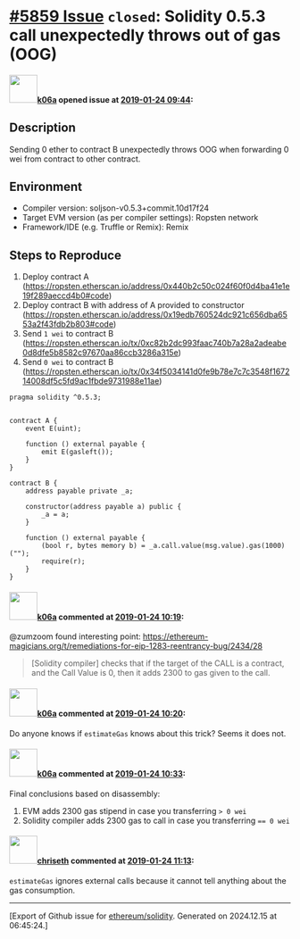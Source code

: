 # [\#5859 Issue](https://github.com/ethereum/solidity/issues/5859) `closed`: Solidity 0.5.3 call unexpectedly throws out of gas (OOG)

#### <img src="https://avatars.githubusercontent.com/u/702124?u=00e20e1963ccc9a908a5826b2d8c3b1b1f6acea4&v=4" width="50">[k06a](https://github.com/k06a) opened issue at [2019-01-24 09:44](https://github.com/ethereum/solidity/issues/5859):

## Description

Sending 0 ether to contract B unexpectedly throws OOG when forwarding 0 wei from contract to other contract.

## Environment

- Compiler version: soljson-v0.5.3+commit.10d17f24
- Target EVM version (as per compiler settings): Ropsten network
- Framework/IDE (e.g. Truffle or Remix): Remix

## Steps to Reproduce

1. Deploy contract A (https://ropsten.etherscan.io/address/0x440b2c50c024f60f0d4ba41e1e19f289aeccd4b0#code)
2. Deploy contract B with address of A provided to constructor (https://ropsten.etherscan.io/address/0x19edb760524dc921c656dba6553a2f43fdb2b803#code)
3. Send `1 wei` to contract B (https://ropsten.etherscan.io/tx/0xc82b2dc993faac740b7a28a2adeabe0d8dfe5b8582c97670aa86ccb3286a315e)
4. Send `0 wei` to contract B (https://ropsten.etherscan.io/tx/0x34f5034141d0fe9b78e7c7c3548f167214008df5c5fd9ac1fbde9731988e11ae)

```solidity
pragma solidity ^0.5.3;


contract A {
    event E(uint);
    
    function () external payable {
        emit E(gasleft());
    }
}

contract B {
    address payable private _a;
    
    constructor(address payable a) public {
        _a = a;
    }
    
    function () external payable {
        (bool r, bytes memory b) = _a.call.value(msg.value).gas(1000)("");
        require(r);
    }
}
```

#### <img src="https://avatars.githubusercontent.com/u/702124?u=00e20e1963ccc9a908a5826b2d8c3b1b1f6acea4&v=4" width="50">[k06a](https://github.com/k06a) commented at [2019-01-24 10:19](https://github.com/ethereum/solidity/issues/5859#issuecomment-457144371):

@zumzoom found interesting point: https://ethereum-magicians.org/t/remediations-for-eip-1283-reentrancy-bug/2434/28

> [Solidity compiler] checks that if the target of the CALL is a contract, and the Call Value is 0, then it adds 2300 to gas given to the call.

#### <img src="https://avatars.githubusercontent.com/u/702124?u=00e20e1963ccc9a908a5826b2d8c3b1b1f6acea4&v=4" width="50">[k06a](https://github.com/k06a) commented at [2019-01-24 10:20](https://github.com/ethereum/solidity/issues/5859#issuecomment-457144805):

Do anyone knows if `estimateGas` knows about this trick? Seems it does not.

#### <img src="https://avatars.githubusercontent.com/u/702124?u=00e20e1963ccc9a908a5826b2d8c3b1b1f6acea4&v=4" width="50">[k06a](https://github.com/k06a) commented at [2019-01-24 10:33](https://github.com/ethereum/solidity/issues/5859#issuecomment-457148887):

Final conclusions based on disassembly:
1. EVM adds 2300 gas stipend in case you transferring `> 0 wei`
2. Solidity compiler adds 2300 gas to call in case you transferring `== 0 wei`

#### <img src="https://avatars.githubusercontent.com/u/9073706?v=4" width="50">[chriseth](https://github.com/chriseth) commented at [2019-01-24 11:13](https://github.com/ethereum/solidity/issues/5859#issuecomment-457160340):

`estimateGas` ignores external calls because it cannot tell anything about the gas consumption.


-------------------------------------------------------------------------------



[Export of Github issue for [ethereum/solidity](https://github.com/ethereum/solidity). Generated on 2024.12.15 at 06:45:24.]
